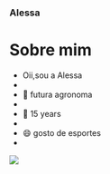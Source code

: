 ### Alessa 

# Sobre mim
- Oii,sou a Alessa
- 
- 🌱 futura agronoma
- 
- 🤔 15 years
- 
- 😄 gosto de esportes
- 
 ![](https://img.elo7.com.br/product/original/2FA1740/painel-redondo-meninas-super-poderosas-crianca.jpg)
